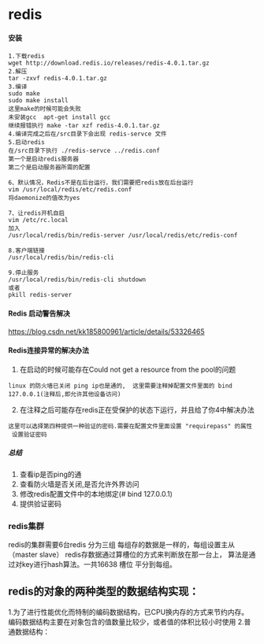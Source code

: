 # redis 

#### 安装
```
1.下载redis
wget http://download.redis.io/releases/redis-4.0.1.tar.gz
2.解压
tar -zxvf redis-4.0.1.tar.gz
3.编译
sudo make
sudo make install
这里make的时候可能会失败  
未安装gcc  apt-get install gcc
继续报错执行 make -tar xzf redis-4.0.1.tar.gz
4.编译完成之后在/src目录下会出现 redis-servce 文件
5.启动redis 
在/src目录下执行 ./redis-servce ../redis.conf
第一个是启动redis服务器
第二个是启动服务器所需的配置

6、默认情况，Redis不是在后台运行，我们需要把redis放在后台运行
vim /usr/local/redis/etc/redis.conf
将daemonize的值改为yes

7、让redis开机自启
vim /etc/rc.local
加入
/usr/local/redis/bin/redis-server /usr/local/redis/etc/redis-conf

8.客户端链接
/usr/local/redis/bin/redis-cli 

9.停止服务
/usr/local/redis/bin/redis-cli shutdown
或者
pkill redis-server

```


#### Redis 启动警告解决 
https://blog.csdn.net/kk185800961/article/details/53326465

#### Redis连接异常的解决办法
1. 在启动的时候可能存在Could not get a resource from the pool的问题  
```
linux 的防火墙已关闭 ping ip也是通的,  这里需要注释掉配置文件里面的 bind 127.0.0.1(注释后,即允许其他设备访问)
```
2. 在注释之后可能存在redis正在受保护的状态下运行，并且给了你4中解决办法 
```
这里可以选择第四种提供一种验证的密码.需要在配置文件里面设置 "requirepass" 的属性  设置验证密码
```
##### 总结
1. 查看ip是否ping的通
2. 查看防火墙是否关闭,是否允许外界访问
3. 修改redis配置文件中的本地绑定(# bind 127.0.0.1)
4. 提供验证密码

### redis集群

redis的集群需要6台redis 分为三组 每组存的数据是一样的，每组设置主从（master slave） redis存数据通过算槽位的方式来判断放在那一台上，
算法是通过对key进行hash算法。一共16638 槽位 平分到每组。

## redis的对象的两种类型的数据结构实现：
1.为了进行性能优化而特制的编码数据结构，已CPU换内存的方式来节约内存。
编码数据结构主要在对象包含的值数量比较少，或者值的体积比较小时使用
2.普通数据结构： 
 




